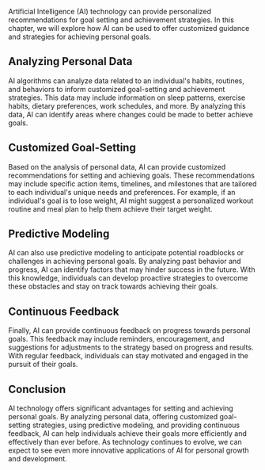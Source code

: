 
Artificial Intelligence (AI) technology can provide personalized recommendations for goal setting and achievement strategies. In this chapter, we will explore how AI can be used to offer customized guidance and strategies for achieving personal goals.

Analyzing Personal Data
-----------------------

AI algorithms can analyze data related to an individual's habits, routines, and behaviors to inform customized goal-setting and achievement strategies. This data may include information on sleep patterns, exercise habits, dietary preferences, work schedules, and more. By analyzing this data, AI can identify areas where changes could be made to better achieve goals.

Customized Goal-Setting
-----------------------

Based on the analysis of personal data, AI can provide customized recommendations for setting and achieving goals. These recommendations may include specific action items, timelines, and milestones that are tailored to each individual's unique needs and preferences. For example, if an individual's goal is to lose weight, AI might suggest a personalized workout routine and meal plan to help them achieve their target weight.

Predictive Modeling
-------------------

AI can also use predictive modeling to anticipate potential roadblocks or challenges in achieving personal goals. By analyzing past behavior and progress, AI can identify factors that may hinder success in the future. With this knowledge, individuals can develop proactive strategies to overcome these obstacles and stay on track towards achieving their goals.

Continuous Feedback
-------------------

Finally, AI can provide continuous feedback on progress towards personal goals. This feedback may include reminders, encouragement, and suggestions for adjustments to the strategy based on progress and results. With regular feedback, individuals can stay motivated and engaged in the pursuit of their goals.

Conclusion
----------

AI technology offers significant advantages for setting and achieving personal goals. By analyzing personal data, offering customized goal-setting strategies, using predictive modeling, and providing continuous feedback, AI can help individuals achieve their goals more efficiently and effectively than ever before. As technology continues to evolve, we can expect to see even more innovative applications of AI for personal growth and development.

